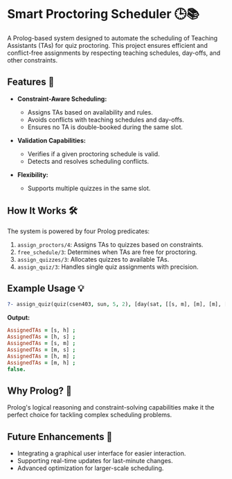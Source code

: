  # Smart Proctoring Scheduler 🕒📚  
A Prolog-based system designed to automate the scheduling of Teaching Assistants (TAs) for quiz proctoring. This project ensures efficient and conflict-free assignments by respecting teaching schedules, day-offs, and other constraints.  

## Features 🌟  
- **Constraint-Aware Scheduling:**  
  - Assigns TAs based on availability and rules.  
  - Avoids conflicts with teaching schedules and day-offs.  
  - Ensures no TA is double-booked during the same slot.  

- **Validation Capabilities:**  
  - Verifies if a given proctoring schedule is valid.  
  - Detects and resolves scheduling conflicts.  

- **Flexibility:**  
  - Supports multiple quizzes in the same slot.  

## How It Works 🛠️  
The system is powered by four Prolog predicates:  
1. `assign_proctors/4`: Assigns TAs to quizzes based on constraints.  
2. `free_schedule/3`: Determines when TAs are free for proctoring.  
3. `assign_quizzes/3`: Allocates quizzes to available TAs.  
4. `assign_quiz/3`: Handles single quiz assignments with precision.  

## Example Usage 💡  
```prolog  
?- assign_quiz(quiz(csen403, sun, 5, 2), [day(sat, [[s, m], [m], [m], [m], [s, m]]), day(sun, [[s], [s, h, m], [], [s, m], [s, h, m]]), day(mon, [[s, m], [s, h, m], [s, m], [s, m], [s, h, m]]), day(tue, [[h, m], [h], [h], [h, m], [h]]), day(wed, [[s, h, m], [s, h, m], [s, h], [s, h], [s, h, m]]), day(thu, [[s, h], [h], [h], [s, h], [s, h]])], AssignedTAs).
```  
**Output:**  
```prolog  
AssignedTAs = [s, h] ;
AssignedTAs = [h, s] ;
AssignedTAs = [s, m] ;
AssignedTAs = [m, s] ;
AssignedTAs = [h, m] ;
AssignedTAs = [m, h] ;
false.
```  

## Why Prolog? 🤔  
Prolog's logical reasoning and constraint-solving capabilities make it the perfect choice for tackling complex scheduling problems.  

## Future Enhancements 🚀  
- Integrating a graphical user interface for easier interaction.  
- Supporting real-time updates for last-minute changes.  
- Advanced optimization for larger-scale scheduling.  
